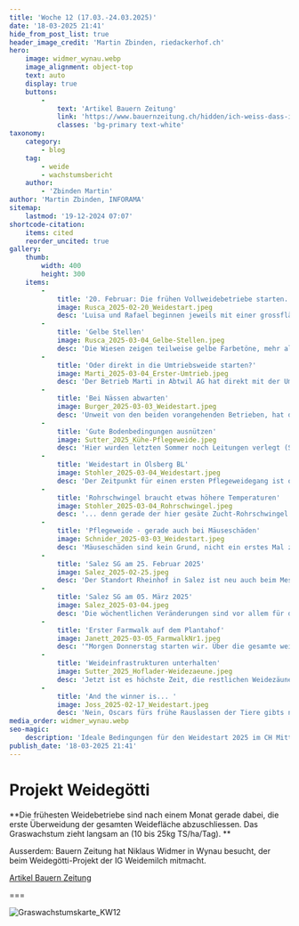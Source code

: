 ```yaml
---
title: 'Woche 12 (17.03.-24.03.2025)'
date: '18-03-2025 21:41'
hide_from_post_list: true
header_image_credit: 'Martin Zbinden, riedackerhof.ch'
hero:
    image: widmer_wynau.webp
    image_alignment: object-top
    text: auto
    display: true
    buttons:
        -
            text: 'Artikel Bauern Zeitung'
            link: 'https://www.bauernzeitung.ch/hidden/ich-weiss-dass-ich-nicht-allein-bin-wenn-ein-problem-auftaucht'
            classes: 'bg-primary text-white'
taxonomy:
    category:
        - blog
    tag:
        - weide
        - wachstumsbericht
    author:
        - 'Zbinden Martin'
author: 'Martin Zbinden, INFORAMA'
sitemap:
    lastmod: '19-12-2024 07:07'
shortcode-citation:
    items: cited
    reorder_uncited: true
gallery:
    thumb:
        width: 400
        height: 300
    items:
        -
            title: '20. Februar: Die frühen Vollweidebetriebe starten.'
            image: Rusca_2025-02-20_Weidestart.jpeg
            desc: 'Luisa und Rafael beginnen jeweils mit einer grossflächigen Überweidung (1,5-2ha für 80 Tiere). _Bild: Muri AG, 20. Februar 2025 (L. Rusca)_'
        -
            title: 'Gelbe Stellen'
            image: Rusca_2025-03-04_Gelbe-Stellen.jpeg
            desc: 'Die Wiesen zeigen teilweise gelbe Farbetöne, mehr als in früheren Jahren. Luisa schreibt dies der längeren Kälteeinwirkung und der länger geschlossenen Schneedecke zu. _Bild: Muri AG, 20. Februar 2025 (L. Rusca)_'
        -
            title: 'Oder direkt in die Umtriebsweide starten?'
            image: Marti_2025-03-04_Erster-Umtrieb.jpeg
            desc: 'Der Betrieb Marti in Abtwil AG hat direkt mit der Umtriebsweide gestartet. Momentan wird jeden Tag 0.5ha Weidefläche für 58 Kühe zugeteilt (ca. 200kg nutzbares Gras). Der Anteil Stallfütterung beträgt noch rund 80%. _Bild: Abtwil AG, 20. Februar 2025 (N. Marti)_'
        -
            title: 'Bei Nässen abwarten'
            image: Burger_2025-03-03_Weidestart.jpeg
            desc: 'Unweit von den beiden vorangehenden Betrieben, hat der Burgerhof mit dem Weidestart bis am 4. März zugewartet. _Foto: Rudolfstetten AG, 4. März 2025 (A. Burger)_'
        -
            title: 'Gute Bodenbedingungen ausnützen'
            image: Sutter_2025_Kühe-Pflegeweide.jpeg
            desc: 'Hier wurden letzten Sommer noch Leitungen verlegt (Spuren im Vordergrund). Die Wiesenpflege auf 700m ü.M. übernehmen auch hier die Kühe. _Bild: Bretzwil BL, 04. März 2025 (M. Sutter)_'
        -
            title: 'Weidestart in Olsberg BL'
            image: Stohler_2025-03-04_Weidestart.jpeg
            desc: 'Der Zeitpunkt für einen ersten Pflegeweidegang ist optimal, obwohl die Weiden noch gerade nicht durchstarten...  _Foto: Olsberg BL, 04. März 2025 (A. Stohler)_'
        -
            title: 'Rohrschwingel braucht etwas höhere Temperaturen'
            image: Stohler_2025-03-04_Rohrschwingel.jpeg
            desc: '... denn gerade der hier gesäte Zucht-Rohrschwingel braucht etwas höhere Temperaturen, um durchzustarten. _Foto: Olsberg BL, 04. März 2025 (A. Stohler)_'
        -
            title: 'Pflegeweide - gerade auch bei Mäuseschäden'
            image: Schnider_2025-03-03_Weidestart.jpeg
            desc: 'Mäuseschäden sind kein Grund, nicht ein erstes Mal zu überweiden. Mäusegänge werden zertrampelt. Mäusehaufen können später immer noch mit einer Egge verstrichen werden. _Foto: Benken SG, 03. März 2025 (T. Schnider)_'
        -
            title: 'Salez SG am 25. Februar 2025'
            image: Salez_2025-02-25.jpeg
            desc: 'Der Standort Rheinhof in Salez ist neu auch beim Messnetz der AGFF dabei.'
        -
            title: 'Salez SG am 05. März 2025'
            image: Salez_2025-03-04.jpeg
            desc: 'Die wöchentlichen Veränderungen sind vor allem für den Betriebsleiter spannend und wichtig, um die richtigen Weideentscheidungen zu treffen.'
        -
            title: 'Erster Farmwalk auf dem Plantahof'
            image: Janett_2025-03-05_FarmwalkNr1.jpeg
            desc: '"Morgen Donnerstag starten wir. Über die gesamte weidefläche haben wir in Schnitt 9.9 clicks gemessen." _Foto: Landquart GR, 05. März 2025 (R. Janett)_'
        -
            title: 'Weideinfrastrukturen unterhalten'
            image: Sutter_2025_Hoflader-Weidezaeune.jpeg
            desc: 'Jetzt ist es höchste Zeit, die restlichen Weidezäune fertig zu stellen und Tränkesystem zu kontrollieren. _Foto: Bretzwil BL, Februar 2025 (M. Sutter)_'
        -
            title: 'And the winner is... '
            image: Joss_2025-02-17_Weidestart.jpeg
            desc: 'Nein, Oscars fürs frühe Rauslassen der Tiere gibts nicht. Aber sichtlich haben alle Beteiligten viel Freude, wenn der Winter Pause macht. _Foto: Gysenstein BE, 18. Februar 2025 (R. Joss)_'
media_order: widmer_wynau.webp
seo-magic:
    description: 'Ideale Bedingungen für den Weidestart 2025 im CH Mittelland.'
publish_date: '18-03-2025 21:41'
---
```


# Projekt Weidegötti

**Die frühesten Weidebetriebe sind nach einem Monat gerade dabei, die erste Überweidung der gesamten Weidefläche abzuschliessen. Das Graswachstum zieht langsam an (10 bis 25kg TS/ha/Tag).
**

Ausserdem: Bauern Zeitung hat Niklaus Widmer in Wynau besucht, der beim Weidegötti-Projekt der IG Weidemilch mitmacht.
 
[Artikel Bauern Zeitung](https://www.bauernzeitung.ch/hidden/ich-weiss-dass-ich-nicht-allein-bin-wenn-ein-problem-auftaucht?class=button)

===

![Graswachstumskarte_KW12](/uploads/archive/Graswachstumkarte_2025KW12.svg "Graswachstumskarte KW10. Wert 0 bedeutet, dass wegen fehlender Messungen oder weil noch ganzflächig überweidet wird, kein Wachstum errechnet werden konnte.")